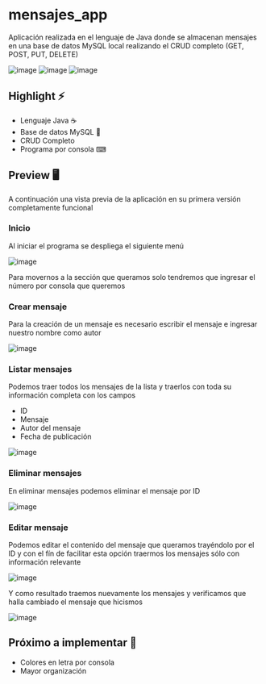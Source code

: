 # mensajes_app

Aplicación realizada en el lenguaje de Java donde se almacenan mensajes en una base de datos MySQL local realizando el CRUD completo (GET, POST, PUT, DELETE) 

![image](https://user-images.githubusercontent.com/96300875/167935371-31965bf4-b82a-46ae-9cd8-aed8fa093acd.png)
![image](https://user-images.githubusercontent.com/96300875/167905745-6bc34258-8d90-43a1-9c6a-473416550d7f.png)
![image](https://user-images.githubusercontent.com/96300875/167935686-62067520-da14-4964-a065-d1b6b75cae3f.png)


## Highlight ⚡

- Lenguaje Java ☕
- Base de datos MySQL 🐬
- CRUD Completo 
- Programa por consola ⌨

## Preview 🖥

A continuación una vista previa de la aplicación en su primera versión completamente funcional

### Inicio

Al iniciar el programa se despliega el siguiente menú

![image](https://user-images.githubusercontent.com/96300875/167909731-a8a1ad98-0b1f-4bac-b9c3-02ca301901a7.png)

Para movernos a la sección que queramos solo tendremos que ingresar el número por consola que queremos

### Crear mensaje

Para la creación de un mensaje es necesario escribir el mensaje e ingresar nuestro nombre como autor

![image](https://user-images.githubusercontent.com/96300875/167911841-d6013e6a-841b-441e-b879-568e379d4982.png)

### Listar mensajes

Podemos traer todos los mensajes de la lista y traerlos con toda su información completa con los campos
- ID
- Mensaje
- Autor del mensaje
- Fecha de publicación

![image](https://user-images.githubusercontent.com/96300875/167934381-fee9564a-10a5-4384-99a7-f1380d442b9b.png)

### Eliminar mensajes

En eliminar mensajes podemos eliminar el mensaje por ID

![image](https://user-images.githubusercontent.com/96300875/167934131-540cb12a-650e-4a7e-a89e-3bde8b2a87ed.png)

### Editar mensaje

Podemos editar el contenido del mensaje que queramos trayéndolo por el ID y con el fín de facilitar esta opción traermos los mensajes sólo con información relevante

![image](https://user-images.githubusercontent.com/96300875/167935000-c4bba4aa-98a0-4268-af4e-6ed734c8e24d.png)

Y como resultado traemos nuevamente los mensajes y verificamos que halla cambiado el mensaje que hicismos

![image](https://user-images.githubusercontent.com/96300875/167935226-00720ae1-3b25-4967-9cf1-297d1c7032dd.png)


## Próximo a implementar 🚧

- Colores en letra por consola
- Mayor organización

